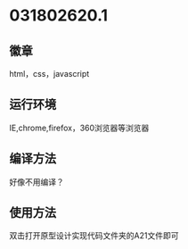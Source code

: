 #  031802620.1
##  徽章
html，css，javascript
## 运行环境
IE,chrome,firefox，360浏览器等浏览器
## 编译方法
好像不用编译？
## 使用方法
双击打开原型设计实现代码文件夹的A21文件即可
